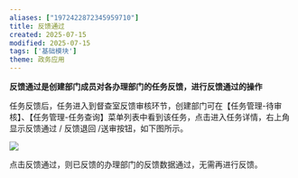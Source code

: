 ```yaml
---
aliases: ["1972422872345959710"]
title: 反馈通过
created: 2025-07-15
modified: 2025-07-15
tags: ['基础模块']
theme: 政务应用
---
```


**反馈通过是创建部门成员对各办理部门的任务反馈，进行反馈通过的操作**

任务反馈后，任务进入到督查室反馈审核环节，创建部门可在【任务管理-待审核】、【任务管理-任务查询】菜单列表中看到该任务，点击进入任务详情，右上角显示反馈通过 / 反馈退回 /送审按钮，如下图所示。

![](3bb8e2e9dcb1ffd25710146f4f02a9c1.jpg)

点击反馈通过，则已反馈的办理部门的反馈数据通过，无需再进行反馈。